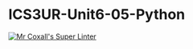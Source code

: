 # ICS3UR-Unit6-05-Python

[![Mr Coxall's Super Linter](https://github.com/lucas-debruyn/ICS3U-UnitX-YY-CPP/workflows/Mr%20Coxall's%20Super%20Linter/badge.svg)](https://github.com/lucas-debruyn/ICS3U-UnitX-YY-CPP/actions/)
